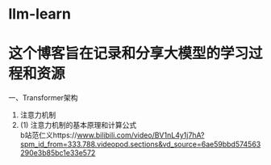 # llm-learn
# 这个博客旨在记录和分享大模型的学习过程和资源
一、Transformer架构
1. 注意力机制  
2. (1) 注意力机制的基本原理和计算公式  
b站范仁义https://www.bilibili.com/video/BV1nL4y1j7hA?spm_id_from=333.788.videopod.sections&vd_source=6ae59bbd574563290e3b85bc1e33e572  

